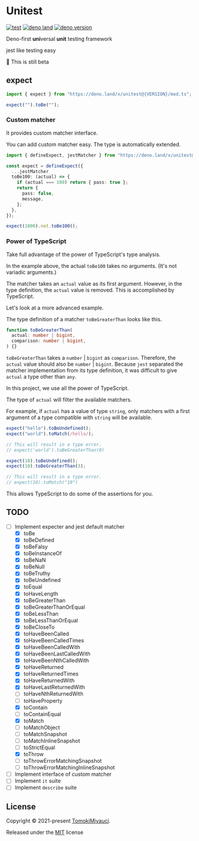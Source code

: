 # Unitest

[![test](https://github.com/TomokiMiyauci/unitest/actions/workflows/test.yaml/badge.svg?branch=beta)](https://github.com/TomokiMiyauci/unitest/actions/workflows/test.yaml)
[![deno land](http://img.shields.io/badge/available%20on-deno.land/x-lightgrey.svg?logo=deno&labelColor=black)](https://deno.land/x/unitest)
[![deno version](https://img.shields.io/badge/deno-^1.14.0-lightgrey?logo=deno)](https://github.com/denoland/deno)

Deno-first **uni**versal **unit** testing framework

jest like testing easy

:construction: This is still beta

## expect

```ts
import { expect } from "https://deno.land/x/unitest@{VERSION}/mod.ts";

expect("").toBe("");
```

### Custom matcher

It provides custom matcher interface.

You can add custom matcher easy. The type is automatically extended.

```ts
import { defineExpect, jestMatcher } from "https://deno.land/x/unitest@{VERSION}/mod.ts";

const expect = defineExpect({
  ...jestMatcher
  toBe100: (actual) => {
    if (actual === 100) return { pass: true };
    return {
      pass: false,
      message,
    };
  },
});

expect(1000).not.toBe100();
```

### Power of TypeScript

Take full advantage of the power of TypeScript's type analysis.

In the example above, the actual `toBe100` takes no arguments. (It's not
variadic arguments.)

The matcher takes an `actual` value as its first argument. However, in the type
definition, the `actual` value is removed. This is accomplished by TypeScript.

Let's look at a more advanced example.

The type definition of a matcher `toBeGreaterThan` looks like this.

```ts
function toBeGreaterThan(
  actual: number | bigint,
  comparison: number | bigint,
) {}
```

`toBeGreaterThan` takes a `number` | `bigint` as `comparison`. Therefore, the
`actual` value should also be `number` | `bigint`. Because `jest` separated the
matcher implementation from its type definition, it was difficult to give
`actual` a type other than `any`.

In this project, we use all the power of TypeScript.

The type of `actual` will filter the available matchers.

For example, if `actual` has a value of type `string`, only matchers with a
first argument of a type compatible with `string` will be available.

```ts
expect("hello").toBeUndefined();
expect("world").toMatch(/hello/);

// This will result in a type error.
// expect('world').toBeGreaterThan(0)
```

```ts
expect(10).toBeUndefined();
expect(10).toBeGreaterThan(3);

// This will result in a type error.
// expect(10).toMatch("10")
```

This allows TypeScript to do some of the assertions for you.

## TODO

- [ ] Implement expecter and jest default matcher
  - [x] toBe
  - [x] toBeDefined
  - [x] toBeFalsy
  - [x] toBeInstanceOf
  - [x] toBeNaN
  - [x] toBeNull
  - [x] toBeTruthy
  - [x] toBeUndefined
  - [x] toEqual
  - [x] toHaveLength
  - [x] toBeGreaterThan
  - [x] toBeGreaterThanOrEqual
  - [x] toBeLessThan
  - [x] toBeLessThanOrEqual
  - [x] toBeCloseTo
  - [x] toHaveBeenCalled
  - [x] toHaveBeenCalledTimes
  - [x] toHaveBeenCalledWith
  - [x] toHaveBeenLastCalledWith
  - [x] toHaveBeenNthCalledWith
  - [x] toHaveReturned
  - [x] toHaveReturnedTimes
  - [x] toHaveReturnedWith
  - [x] toHaveLastReturnedWith
  - [ ] toHaveNthReturnedWith
  - [ ] toHaveProperty
  - [x] toContain
  - [ ] toContainEqual
  - [x] toMatch
  - [ ] toMatchObject
  - [ ] toMatchSnapshot
  - [ ] toMatchInlineSnapshot
  - [ ] toStrictEqual
  - [x] toThrow
  - [ ] toThrowErrorMatchingSnapshot
  - [ ] toThrowErrorMatchingInlineSnapshot
- [ ] Implement interface of custom matcher
- [ ] Implement `it` suite
- [ ] Implement `describe` suite

## License

Copyright © 2021-present [TomokiMiyauci](https://github.com/TomokiMiyauci).

Released under the [MIT](./LICENSE) license
